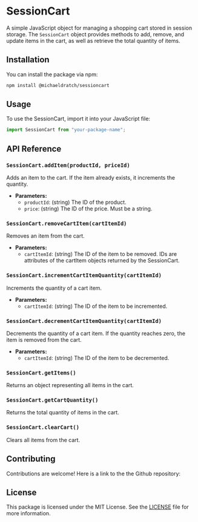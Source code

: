# SessionCart

A simple JavaScript object for managing a shopping cart stored in session storage. The `SessionCart` object provides methods to add, remove, and update items in the cart, as well as retrieve the total quantity of items.

## Installation

You can install the package via npm:

```bash
npm install @michaeldratch/sessioncart
```

## Usage

To use the SessionCart, import it into your JavaScript file:

```javascript
import SessionCart from "your-package-name";
```

## API Reference

### `SessionCart.addItem(productId, priceId)`

Adds an item to the cart. If the item already exists, it increments the quantity.

- **Parameters:**
  - `productId`: (string) The ID of the product.
  - `price`: (string) The ID of the price. Must be a string.

### `SessionCart.removeCartItem(cartItemId)`

Removes an item from the cart.

- **Parameters:**
  - `cartItemId`: (string) The ID of the item to be removed. IDs are attributes of the cartItem objects returned by the SessionCart.

### `SessionCart.incrementCartItemQuantity(cartItemId)`

Increments the quantity of a cart item.

- **Parameters:**
  - `cartItemId`: (string) The ID of the item to be incremented.

### `SessionCart.decrementCartItemQuantity(cartItemId)`

Decrements the quantity of a cart item. If the quantity reaches zero, the item is removed from the cart.

- **Parameters:**
  - `cartItemId`: (string) The ID of the item to be decremented.

### `SessionCart.getItems()`

Returns an object representing all items in the cart.

### `SessionCart.getCartQuantity()`

Returns the total quantity of items in the cart.

### `SessionCart.clearCart()`

Clears all items from the cart.

## Contributing

Contributions are welcome! Here is a link to the the Github repository:

## License

This package is licensed under the MIT License. See the [LICENSE](https://opensource.org/licenses/MIT) file for more information.
